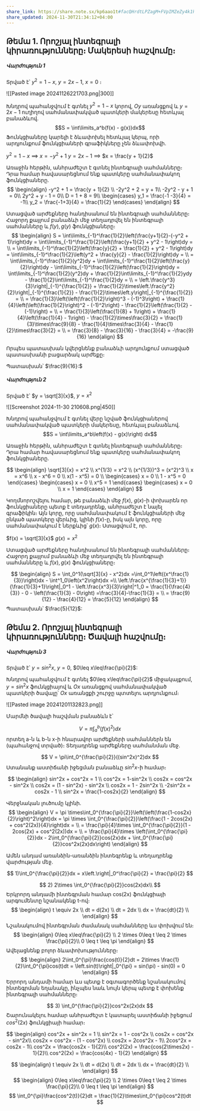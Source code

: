 ```yaml
---
share_link: https://share.note.sx/kp6aao1t#facQHrdtLPZagM+FVpIMZeZy4k1kd8S0/peGlESmbGM
share_updated: 2024-11-30T21:34:12+04:00
---
```


## Թեմա 1. Որոշյալ ինտեգրալի կիրառությունները։ Մակերեսի հաշվումը։

##### Վարժություն 1 

Տրված է՝ $y^2 = 1-x$, $y = 2x - 1$, $x= 0$ ։

![[Pasted image 20241126221703.png|300]]

Խնդրով պահանջվում է գտնել $y^2 = 1-x$ կորով, $Oy$ առանցքով և $y = 2x - 1$ ուղիղով սահմանափակված պատկերի մակերեսը հետևյալ բանաձևով․
$$S = \int\limits_a^b(f(x) - g(x))dx$$
Ֆունկցիաները կարելի է ձևափոխել հետևյալ կերպ, որի արդյունքում ֆունկցիաների գրաֆիկները չեն ձևափոխվի․

$y^2 = 1-x$ $\implies$ $x = -y^2 + 1$
$y = 2x - 1$ $\implies$ $x = \frac{y + 1}{2}$




Առաջին հերթին, անհրաժեշտ է գտնել ինտեգրալի սահմանները։ Դրա համար հավասարեցնում ենք պատկերը սահմանափակող ֆունկցիաները․
$$
\begin{align}
-y^2 + 1 = \frac{y + 1}{2} \\
-2y^2 + 2 = y + 1\\
-2y^2 - y + 1 = 0\\
2y^2 + y - 1 = 0\\
D = 1 + 8 = 9\\
\begin{cases}
y_1 = \frac{-1 -3}{4} = -1\\
y_2 = \frac{-1+3}{4} = \frac{1}{2}
\end{cases}
\end{align}
$$

Ստացված արժեքները հանդիսանում են ինտեգրալի սահմանները։ Հաջորդ քայլում բանաձևի մեջ տեղադրվել են ինտեգրալի սահմանները և $f(y), g(y)$ ֆունկցիաները։
$$
\begin{align}
S = \int\limits_{-1}^\frac{1}{2}\left(\frac{y+1}{2}-(-y^2 + 1)\right)dy = \int\limits_{-1}^\frac{1}{2}\left(\frac{y+1}{2} + y^2 - 1\right)dy = \\
= \int\limits_{-1}^\frac{1}{2}\left(\frac{y}{2} + \frac{1}{2} + y^2 - 1\right)dy =
\int\limits_{-1}^\frac{1}{2}\left(y^2 + \frac{y}{2} - \frac{1}{2}\right)dy = \\
= \int\limits_{-1}^\frac{1}{2}(y^2)dy + \int\limits_{-1}^\frac{1}{2}\left(\frac{y}{2}\right)dy - \int\limits_{-1}^\frac{1}{2}\left(\frac{1}{2}\right)dy = 
\int\limits_{-1}^\frac{1}{2}(y^2)dy + \frac{1}{2}\int\limits_{-1}^\frac{1}{2}ydy - \frac{1}{2}\int\limits_{-1}^\frac{1}{2}dy = \\
= \left.\frac{y^3}{3}\right|_{-1}^{\frac{1}{2}} + \frac{1}{2}\times\left.\frac{y^2}{2}\right|_{-1}^{\frac{1}{2}} - \frac{1}{2}\times\left.y\right|_{-1}^{\frac{1}{2}} = \\
= \frac{1}{3}\left(\left(\frac{1}{2}\right)^3 - (-1)^3\right) + \frac{1}{4}\left(\left(\frac{1}{2}\right)^2 - (-1)^2\right) - \frac{1}{2}\left(\frac{1}{2} - (-1)\right) = \\
= \frac{1}{3}\left(\frac{1}{8} + 1\right) + \frac{1}{4}\left(\frac{1}{4} - 1\right) - \frac{1}{2}\times\frac{3}{2} = \frac{1}{3}\times\frac{9}{8} - \frac{1}{4}\times\frac{3}{4} - \frac{1}{2}\times\frac{3}{2} = \\
= \frac{3}{8} - \frac{3}{16} - \frac{3}{4} = -\frac{9}{16}
\end{align}
$$

Որպես պատասխան կվերցնենք բանաձևի արդյունքում ստացված պատասխանի բացարձակ արժեքը։ 

Պատասխան՝ $\frac{9}{16}:$

##### Վարժություն 2

Տրված է՝ $y = \sqrt[3]{x}$, $y = x^2$

![[Screenshot 2024-11-30 210608.png|450]]

Խնդրով պահանջվում է գտնել վերը նշված ֆունկցիաներով սահմանափակված պատկերի մակերեսը, հետևյալ բանաձևով.
$$S = \int\limits_a^b\left(f(x) - g(x)\right) dx$$

Առաջին հերթին, անհրաժեշտ է գտնել ինտեգրալի սահմանները։ Դրա համար հավասարեցնում ենք պատկերը սահմանափակող ֆունկցիաները․



$$
\begin{align}
\sqrt[3]{x} = x^2 \\
x^{1/3} = x^2 \\
(x^{1/3})^3 = (x^2)^3 \\
x = x^6 \\
x - x^6 = 0 \\
x(1 - x^5) = 0 \\
\begin{cases}
x = 0 \\
1 - x^5 = 0
\end{cases}
\begin{cases}
x = 0 \\
x^5 = 1
\end{cases}
\begin{cases}
x = 0 \\
x = 1
\end{cases}
\end{align}
$$



Կողմնորոշվելու համար, թե բանաձևի մեջ $f(x)$, $g(x)$-ի փոխարեն որ ֆունկցիաները պետք է տեղադրենք, անհրաժեշտ է նայել գրաֆիկին։ Այն կորը, որը սահմանափակում է ֆունկցիաների մեջ ընկած պատկերը վերևից, կլինի $f(x)$-ը, իսկ այն կորը, որը սահմանափակում է ներքևից՝ $g(x)$։ Ստացվում է, որ․

$f(x) = \sqrt[3]{x}$
$g(x) = x^2$

Ստացված արժեքները հանդիսանում են ինտեգրալի սահմանները։ Հաջորդ քայլում բանաձևի մեջ տեղադրվել են ինտեգրալի սահմանները և $f(x), g(x)$ ֆունկցիաները։

$$
\begin{align}
S = \int_0^1(\sqrt[3]{x} - x^2)dx =\int_0^1\left((x^\frac{1}{3})\right)dx - \int^1_0\left(x^2\right)dx =\\
\left.\frac{x^{\frac{1}{3}+1}}{\frac{1}{3}+1}\right|_0^1 - \left.\frac{x^3}{3}\right|^1_0 = \frac{1}{\frac{4}{3}} - 0 - \left(\frac{1}{3} - 0\right) =\frac{3}{4}-\frac{1}{3} = \\
= \frac{9}{12} - \frac{4}{12} = \frac{5}{12}
\end{align}
$$
Պատասխան՝ $\frac{5}{12}$:

## Թեմա 2. Որոշյալ ինտեգրալի կիրառությունները։ Ծավալի հաշվումը։

##### Վարժություն 3

Տրված է՝ $y = sin^2x$, $y = 0$, $0\leq x\leq\frac{\pi}{2}$:

Խնդրով պահանջվում է գտնել $0\leq x\leq\frac{\pi}{2}$ միջակայքում, $y = sin^2x$ ֆունկցիայով և $Ox$ առանցքով սահմանափակված պատկերի ծավալը՝ $Ox$ առանցքի շուրջը պտտելու արդյունքում։

![[Pasted image 20241201132823.png]]

Մարմնի ծավալի հաշվման բանաձևն է՝ 

$$
V = \pi\int_a^b(f(x)^2)dx
$$
որտեղ a-ն և b-ն x-ի հնարավոր արժեքների սահմաններն են (պահանջով տրված)։ Տեղադրենք արժեքները սահմանման մեջ․

$$
V = \pi\int_0^{\frac{\pi}{2}}((sin^2x)^2)dx 
$$
Ստանանք աստիճանի իջեցման բանաձևը $sin^2x$-ի համար։ 

$$
\begin{align}
sin^2x + cos^2x = 1 \\
cos^2x = 1-sin^2x \\
cos2x = cos^2x - sin^2x \\
cos2x = (1 - sin^2x) - sin^2x \\
cos2x = 1 - 2sin^2x \\
-2sin^2x = cos2x - 1 \\
sin^2x = \frac{1-cos2x}{2}
\end{align}
$$

Վերջնական լուծումը կլինի․
$$
\begin{align}
V = \pi \times\int_0^{\frac{\pi}{2}}\left(\left(\frac{1-cos2x}{2}\right)^2\right)dx = \pi \times \int_0^{\frac{\pi}{2}}\left(\frac{1 - 2cos(2x) + cos^2(2x)}{4}\right)dx = \\
= \frac{\pi}{4}\times \int_0^{\frac{\pi}{2}}(1 - 2cos(2x) + cos^2(2x))dx = \\
= \frac{\pi}{4}\times \left(\int_0^{\frac{\pi}{2}}dx - 2\int_0^{\frac{\pi}{2}}cos(2x)dx + \int_0^{\frac{\pi}{2}}cos^2x(2x)dx\right) 
\end{align}
$$

Ամեն անդամ առանձին-առանձին ինտեգրենք և տեղադրենք վարժության մեջ․

$$
1)\int_0^{\frac{\pi}{2}}dx = x\left.\right|_0^\frac{\pi}{2} = \frac{\pi}{2}
$$
 
$$
2) 2\times \int_0^{\frac{\pi}{2}}cos(2x)dx\\
$$
 Երկրորդ անդամի ինտեգրման համար cos(2х) ֆունկցիայի արգումենտը նշանակենք t-ով։ 
$$
\begin{align}
t \equiv 2x \\ 
dt = d(2x) \\
dt = 2dx \\
dx = \frac{dt}{2} \\
\end{align}
$$
Նշանակումով ինտեգրման ժամանակ սահմանները ևս փոխվում են։
$$
\begin{align}
0\leq x\leq\frac{\pi}{2} \\
2 \times 0\leq t \leq 2 \times \frac{\pi}{2}\\
0 \leq t \leq \pi
\end{align}
$$
Ավելացնենք բոլոր ձևափոխությունները։
$$
\begin{align}
2\int_0^{\pi}\frac{cos(t)}{2}dt = 2\times \frac{1}{2}\int_0^{\pi}cos(t)dt = \left.sin(t)\right|_0^{\pi} = sin(\pi) - sin(0) = 0
\end{align}
$$
Երրորդ անդամի համար ևս պետք է օգտագործենք նշանակումով ինտեգրման եղանակը, ինչպես նաև նույն կերպ պետք է փոխենք ինտեգրալի սահմանները։

$$
3) \int_0^{\frac{\pi}{2}}cos^2x(2x)dx
$$
Շարունակելու համար անհրաժեշտ է կատարել աստիճանի իջեցում $cos^2(2x)$ ֆունկցիայի համար։

$$
\begin{align}
cos^2x + sin^2x = 1 \\
sin^2x = 1 - cos^2x \\
cos2x = cos^2x - sin^2x\\
cos2x = cos^2x - (1 - cos^2x) \\
cos2x = 2cos^2x - 1\\
2cos^2x = cos2x - 1\\
cos^2x = \frac{cos2x - 1}{2}\\
cos^2(2x) = \frac{cos(2\times2x) - 1}{2}\\
cos^2(2x) = \frac{cos(4x) - 1}{2}
\end{align}
$$

$$
\begin{align}
t \equiv 2x \\ 
dt = d(2x) \\
dt = 2dx \\
dx = \frac{dt}{2} \\
\end{align}
$$
$$
\begin{align}
0\leq x\leq\frac{\pi}{2} \\
2 \times 0\leq t \leq 2 \times \frac{\pi}{2}\\
0 \leq t \leq \pi
\end{align}
$$
$$
\int_0^{\pi}\frac{cos^2(t)}{2}dt = \frac{1}{2}\times\int_0^{\pi}cos^2(t)dt 
$$

